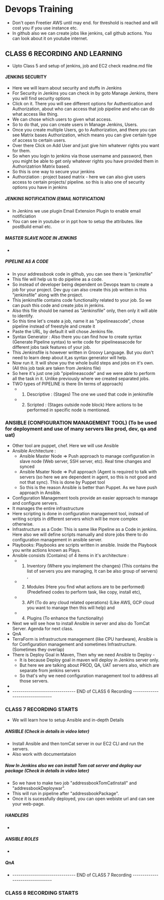 # Devops Training
* Don't open Freetier AWS until may end. for threshold is reached and will cost you if you use instance etc.
* In github also we can create jobs like jenkins, call github actions. You can look about it on youtube internet.
## CLASS 6 RECORDING AND LEARNING
* Upto Class 5 and setup of jenkins, job and EC2 check readme.md file
#### JENKINS SECURITY
* Here we will learn about security and stuffs in Jenkins
* For Security in Jenkins you can check in by goto Manage Jenkins, there you will find security options
* Click on it. There you will see different options for Authentication and Authorization, about who can access that job pipeline and who can do what access like thing.
* We can chose which users to given what access.
* So to do that, you can create users in Manage Jenkins, Users.
* Once you create multiple Users, go to Authorization, and there you can see Matrix bases Authorization, which means you can give certain type of access to certain users.
* Over there Click on Add User and just give him whatever rights you want for them.
* So when you login to jenkins via those username and password, then you might be able to get only whatever rights you have provided them in Authorizatrion Matrix based.
* So this is one way to secure your jenkins
* Authorziation : project based matrix - here we can also give users access to certain projects/ pipeline. so this is also one of security options you have in jenkins

##### JENKINS NOTIFICATION (EMAIL NOTIFICATION)
* In Jenkins we use plugin Email Extension Plugin to enable email notificiation
* You can see in youtube or in ppt how to setup the attributes. like postBuild email etc.

##### MASTER SLAVE NODE IN JENKINS
*


##### PIPELINE AS A CODE
* In your addressbook code in github, you can see there is "jenkinsfile"
* This file will help us to do pipeline as a code.
* So instead of developer being dependent on Devops team to create a job for your project. Dev guy can also create this job written in this "jenkinsfile" along with the project.
* This jenkinsfile contains code functionality related to your job. So we can push this code and create jobs in jenkins.
* Also this file should be named as "Jenkinsfile" only, then only it will able to identify.
* So this time let's create  a job, name it as "pipelineascode", chose  pipeline instead of freestyle and create it
* Paste the URL, by default it will chose Jenkins file.
* Syntax Generator : Also there you can find how to create syntax (Generate Pipeline syntax) to write code for pipelineasacode for different jobs task features of your job.
* This Jenkinsfile is however written in Groovy Language. But you don't need to learn deep about it,as syntax generator will help.
* Now run it. It will show you the whole build steps and jobs on it's own. (All this job task are taken from Jenkins file)
* So here it's just one job "pipelineascode" and we were able to perform all the task in it. Unlike previously where we created separated jobs.
* TWO types of PIPELINE is there (In terms of approach)
  * 1. Descriptive : (Stages) The one we used that code in jenkinsfile
  * 2. Scripted : (Stages outside node block) Here actions to be performed in specific node is mentioned.

### ANSIBLE (CONFIGURATION MANAGEMENT TOOL) (To be used for deployment and use of many servers like prod, dev, qa and uat)
* Other tool are puppet, chef. Here we will use Ansible
* Ansible Architecture :
    * Ansible Master Node  => Push approach to manage configuration in slave node (Web server, SSH server, etc). Real time changes and synced
    * Ansible Msater Node  => Pull approach (Agent is required to talk with servers (so here we are dependent in agent, so this is not good and not that sync). This is done by Puppet tool
    * So this is the reason Ansible is better than Puppet. As we have push approach in Ansible.
* Configuration Management tools provide an easier approach to manage and configure servers.
* It manages the entire infrastructure
* Here scripting is done in configuration management tool, instead of writing scripts in different servers which will be more complex otherwise.
* Infrastructure as a Code: This is same like Pipeline as a Code in jenkins. Here also we will define scripts manually and store jobs there to do configuration management in ansible server.
* Playbooks: Playbooks are scripts written in ansible. Inside the Playbook you write actions known as Plays.
* Ansible consists (Contains) of 4 items in it's architecture :
  *   1. Inventory (Where you implement the changes) (This contains the list of servers you are managing, It can be also group of servers) ,
  *   2. Modules (Here you find what actions are to be performed) (Predefined codes to perform task, like copy, install etc), 
  *   3. API (To do any cloud related operations) (Like AWS, GCP cloud you want to manage then this will help) and
  *   4. Plugins (To enhance the functionality)
* Next we will see how to install Ansible in server and also do TomCat Server. Agenda for next class.
* QnA
* TerraForm is infrastructure management (like CPU hardware), Ansible is for Configuration management and sometimes Infrastructure. (Sometimes they overlap)
* There is Deploy Goal in Maven, Then why we need Ansible to Deploy -
  * It is because Deploy goal in maven will deploy in Jenkins server only.
  * But here we are talking about PROD, QA, UAT servers also, which are separate from jenkins servers
  * So that's why we need configuration management tool to address all those servers.
*
* --------------------------------  END of CLASS 6 Recording ---------------------------------

### CLASS 7 RECORDING STARTS
* We will learn how to setup Ansible and in-depth Details
##### ANSIBLE (Check in details in video later)
* Install Ansible and then tomCat server in our EC2 CLI and run the servers.
* Also work with documentataion

##### Now In Jenkins also we can install Tom cat server and deploy our package (Check in details in video later)
* So we have to make two job "addressbookTomCatInstall" and "addressbookDeploywar".
* This will run in pipeline after "addressbookPackage".
* Once it is sucessfully deployed, you can open webiste url and can see your web-page.

##### HANDLERS
*

##### ANSIBLE ROLES
*


##### QnA
* --------------------------------  END of CLASS 7 Recording ---------------------------------

### CLASS 8 RECORDING STARTS



